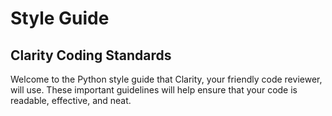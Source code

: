 # Style Guide

## Clarity Coding Standards

Welcome to the Python style guide that Clarity, your friendly code reviewer, will use. These important guidelines will help ensure that your code is readable, effective, and neat. 